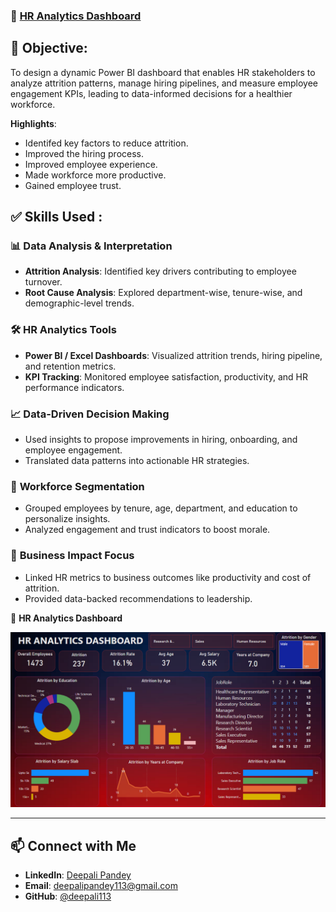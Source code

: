 ### 🔹 [HR Analytics Dashboard](https://github.com/deepali113/Projects/tree/main/P2_HR_Analytics_Dashboard)
## 🎯 **Objective**:
To design a dynamic Power BI dashboard that enables HR stakeholders to analyze attrition patterns, manage hiring pipelines, and measure employee engagement KPIs, leading to data-informed decisions for a healthier workforce.

**Highlights**:
- Identifed key factors to reduce attrition.
- Improved the hiring process.
- Improved employee experience.
- Made workforce more productive.
- Gained employee trust.

## ✅ Skills Used :

### 📊 **Data Analysis & Interpretation**
- **Attrition Analysis**: Identified key drivers contributing to employee turnover.
- **Root Cause Analysis**: Explored department-wise, tenure-wise, and demographic-level trends.

### 🛠 **HR Analytics Tools**
- **Power BI / Excel Dashboards**: Visualized attrition trends, hiring pipeline, and retention metrics.
- **KPI Tracking**: Monitored employee satisfaction, productivity, and HR performance indicators.

### 📈 **Data-Driven Decision Making**
- Used insights to propose improvements in hiring, onboarding, and employee engagement.
- Translated data patterns into actionable HR strategies.

### 👥 **Workforce Segmentation**
- Grouped employees by tenure, age, department, and education to personalize insights.
- Analyzed engagement and trust indicators to boost morale.

### 🧠 **Business Impact Focus**
- Linked HR metrics to business outcomes like productivity and cost of attrition.
- Provided data-backed recommendations to leadership.

📸 **HR Analytics Dashboard**

![HR Analytics Dashboard](https://github.com/deepali113/Projects/blob/main/P2_HR_Analytics_Dashboard/HR%20Analytics%20Dashboard.png)

---

## 📫 Connect with Me

- **LinkedIn**: [Deepali Pandey](https://www.linkedin.com/in/deepali-pandey-7b308b125)
- **Email**: deepalipandey113@gmail.com
- **GitHub**: [@deepali113](https://github.com/deepali113)

